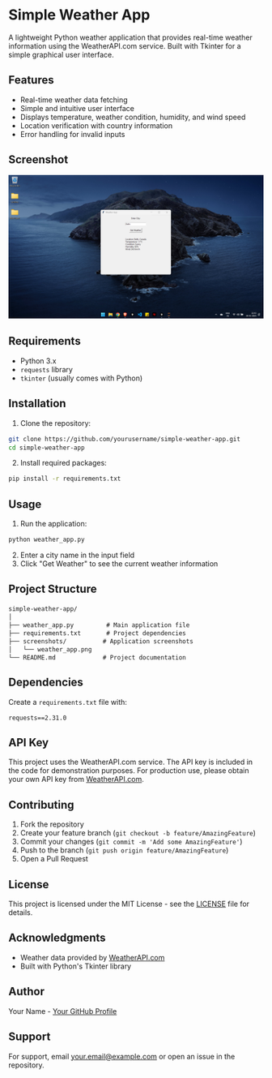 # Simple Weather App

A lightweight Python weather application that provides real-time weather information using the WeatherAPI.com service. Built with Tkinter for a simple graphical user interface.

## Features

- Real-time weather data fetching
- Simple and intuitive user interface
- Displays temperature, weather condition, humidity, and wind speed
- Location verification with country information
- Error handling for invalid inputs

## Screenshot

![Weather App Screenshot](/screenshot.png)

## Requirements

- Python 3.x
- `requests` library
- `tkinter` (usually comes with Python)

## Installation

1. Clone the repository:
```bash
git clone https://github.com/yourusername/simple-weather-app.git
cd simple-weather-app
```

2. Install required packages:
```bash
pip install -r requirements.txt
```

## Usage

1. Run the application:
```bash
python weather_app.py
```

2. Enter a city name in the input field
3. Click "Get Weather" to see the current weather information

## Project Structure

```
simple-weather-app/
│
├── weather_app.py         # Main application file
├── requirements.txt       # Project dependencies
├── screenshots/          # Application screenshots
│   └── weather_app.png
└── README.md             # Project documentation
```

## Dependencies

Create a `requirements.txt` file with:
```
requests==2.31.0
```

## API Key

This project uses the WeatherAPI.com service. The API key is included in the code for demonstration purposes. For production use, please obtain your own API key from [WeatherAPI.com](https://www.weatherapi.com/signup.aspx).

## Contributing

1. Fork the repository
2. Create your feature branch (`git checkout -b feature/AmazingFeature`)
3. Commit your changes (`git commit -m 'Add some AmazingFeature'`)
4. Push to the branch (`git push origin feature/AmazingFeature`)
5. Open a Pull Request

## License

This project is licensed under the MIT License - see the [LICENSE](LICENSE) file for details.

## Acknowledgments

- Weather data provided by [WeatherAPI.com](https://www.weatherapi.com/)
- Built with Python's Tkinter library

## Author

Your Name - [Your GitHub Profile](https://github.com/yourusername)

## Support

For support, email your.email@example.com or open an issue in the repository.
